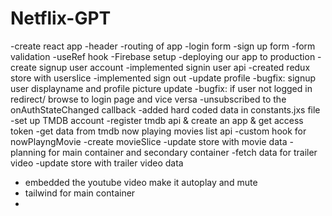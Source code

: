 # Netflix-GPT

-create react app
-header
-routing of app
-login form
-sign up form
-form validation
-useRef hook
-Firebase setup
-deploying our app to production
-create signup user account
-implemented signin user api
-created redux store with userslice
-implemented sign out 
-update profile
-bugfix: signup user displayname and profile picture update
-bugfix: if user not logged in redirect/ browse to login page and vice versa
-unsubscribed to the onAuthStateChanged callback
-added hard coded data in constants.jxs file
-set up TMDB account
-register tmdb api & create an app & get access token
-get data from tmdb now playing movies list api
-custom hook for nowPlayngMovie 
-create movieSlice
-update store with movie data
-planning for main container and secondary container 
-fetch data for trailer video
-update store with trailer video data
- embedded the youtube video make it autoplay and mute
- tailwind for main container
-


